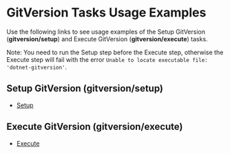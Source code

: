 # GitVersion Tasks Usage Examples

Use the following links to see usage examples of the Setup GitVersion (**gitversion/setup**) and Execute GitVersion (**gitversion/execute**) tasks.

Note: You need to run the Setup step before the Execute step, otherwise the Execute step will fail with the error `Unable to locate executable file: 'dotnet-gitversion'`.

## Setup GitVersion (gitversion/setup)

- [Setup](setup.md)

## Execute GitVersion (gitversion/execute)

- [Execute](execute.md)
